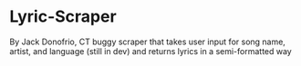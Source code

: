 # Lyric-Scraper
By Jack Donofrio, CT
buggy scraper that takes user input for song name, artist, and language (still in dev) and returns lyrics in a semi-formatted way
